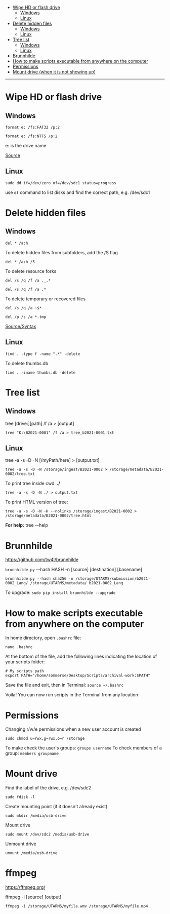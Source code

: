 - [Wipe HD or flash drive](#wipe-hd-or-flash-drive)
  * [Windows](#windows)
  * [Linux](#linux)
- [Delete hidden files](#delete-hidden-files)
  * [Windows](#windows-1)
  * [Linux](#linux-2)
- [Tree list](#tree-list)
  * [Windows](#windows-2)
  * [Linux](#linux-2)
- [Brunnhilde](#brunnhilde)
- [How to make scripts executable from anywhere on the computer](#how-to-make-scripts-executable-from-anywhere-on-the-computer)
- [Permissions](#permissions)
- [Mount drive (when it is not showing up)](#mount-drive)
---

# Wipe HD or flash drive 
## Windows

``` format e: /fs:FAT32 /p:2 ```

``` format e: /fs:NTFS /p:2 ```

e: is the drive name

[Source](https://www.lifewire.com/use-the-format-command-to-write-zeros-to-a-hard-drive-2626162)

## Linux

```sudo dd if=/dev/zero of=/dev/sdc1 status=progress```

use `df` command to list disks and find the correct path, e.g. /dev/sdc1

# Delete hidden files
## Windows

``` del * /a:h ```

To delete hidden files from subfolders, add the /S flag

``` del * /a:h /S ```

To delete resource forks

``` del /s /q /f /a ._.* ```

``` del /s /q /f /a .* ```

To delete temporary or recovered files

``` del /s /q /a ~$* ```

``` del /p /s /a *.tmp ```

[Source/Syntax](https://docs.microsoft.com/en-us/windows-server/administration/windows-commands/del)


## Linux
``` find . -type f -name ".*" -delete ```

To delete thumbs.db

``` find . -iname thumbs.db -delete ```

# Tree list
## Windows

tree [drive:\][path] /f /a > [output]

``` tree "K:\B2021-0001" /f /a > tree_b2021-0001.txt ```

## Linux
tree -a -s -D -N [/myPath/here] > [output.txt]

``` tree -a -s -D -N /storage/ingest/B2021-0002 > /storage/metadata/B2021-0002/tree.txt ```

To print tree inside cwd: **./**

```tree -a -s -D -N ./ > output.txt```

To print HTML version of tree:

```tree -a -s -D -N -H --nolinks /storage/ingest/B2021-0002 > /storage/metadata/B2021-0002/tree.html```

**For help:** tree --help

# Brunnhilde
https://github.com/tw4l/brunnhilde

`brunnhilde.py` --hash HASH -n [source] [destination] [basename]

``` brunnhilde.py --hash sha256 -n /storage/UTARMS/submission/b2021-0002_Lang/ /storage/UTARMS/metadata/ b2021-0002_Lang ```

To upgrade:
``` sudo pip install brunnhilde --upgrade ```

# How to make scripts executable from anywhere on the computer

In home directory, open `.bashrc` file:

```nano .bashrc```

At the bottom of the file, add the following lines indicating the location of your scripts folder:

```
# My scripts path
export PATH="/home/sommerse/Desktop/Scripts/archival-work:$PATH"
```

Save the file and exit, then in Terminal:
``` source ~/.bashrc ```

Voila! You can now run scripts in the Terminal from any location

# Permissions
Changing r/w/e permissions when a new user account is created

```sudo chmod u=rwx,g=rwx,o=r /storage```

To make check the user's groups: ```groups username```
To check members of a group: ```members groupname```

# Mount drive
Find the label of the drive, e.g. /dev/sdc2

```sudo fdisk -l```

Create mounting point (if it doesn't already exist)

```sudo mkdir /media/usb-drive```

Mount drive

```sudo mount /dev/sdc2 /media/usb-drive```

Unmount drive

```umount /media/usb-drive```

# ffmpeg
https://ffmpeg.org/

ffmpeg -i [source] [output]

```ffmpeg -i /storage/UTARMS/myfile.wmv /storage/UTARMS/myfile.mp4```